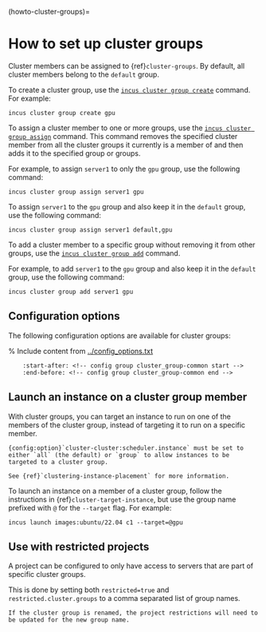 (howto-cluster-groups)=
# How to set up cluster groups

Cluster members can be assigned to {ref}`cluster-groups`.
By default, all cluster members belong to the `default` group.

To create a cluster group, use the [`incus cluster group create`](incus_cluster_group_create.md) command.
For example:

    incus cluster group create gpu

To assign a cluster member to one or more groups, use the [`incus cluster group assign`](incus_cluster_group_assign.md) command.
This command removes the specified cluster member from all the cluster groups it currently is a member of and then adds it to the specified group or groups.

For example, to assign `server1` to only the `gpu` group, use the following command:

    incus cluster group assign server1 gpu

To assign `server1` to the `gpu` group and also keep it in the `default` group, use the following command:

    incus cluster group assign server1 default,gpu

To add a cluster member to a specific group without removing it from other groups, use the [`incus cluster group add`](incus_cluster_group_add.md) command.

For example, to add `server1` to the `gpu` group and also keep it in the `default` group, use the following command:

    incus cluster group add server1 gpu

## Configuration options

The following configuration options are available for cluster groups:

% Include content from [../config_options.txt](../config_options.txt)
```{include} ../config_options.txt
    :start-after: <!-- config group cluster_group-common start -->
    :end-before: <!-- config group cluster_group-common end -->
```

## Launch an instance on a cluster group member

With cluster groups, you can target an instance to run on one of the members of the cluster group, instead of targeting it to run on a specific member.

```{note}
{config:option}`cluster-cluster:scheduler.instance` must be set to either `all` (the default) or `group` to allow instances to be targeted to a cluster group.

See {ref}`clustering-instance-placement` for more information.
```

To launch an instance on a member of a cluster group, follow the instructions in {ref}`cluster-target-instance`, but use the group name prefixed with `@` for the `--target` flag.
For example:

    incus launch images:ubuntu/22.04 c1 --target=@gpu

## Use with restricted projects

A project can be configured to only have access to servers that are part of specific cluster groups.

This is done by setting both `restricted=true` and `restricted.cluster.groups` to a comma separated list of group names.

```{note}
If the cluster group is renamed, the project restrictions will need to be updated for the new group name.
```
